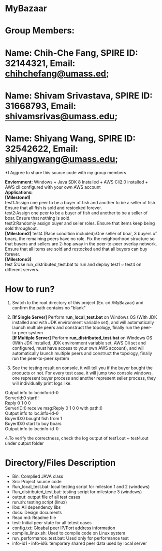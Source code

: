 # MyBazaar
# Group Members: 
# Name: Chih-Che Fang, SPIRE ID: 32144321, Email: chihchefang@umass.ed;
# Name: Shivam Srivastava, SPIRE ID: 31668793, Email: shivamsrivas@umass.edu; 
# Name: Shiyang Wang, SPIRE ID: 32542622, Email: shiyangwang@umass.edu;

*I Aggree to share this source code with my group members

**Enviornment:**  Windows + Java SDK 8 Installed  + AWS Cli2.0 installed + AWS cli configured with your own AWS account  
**Applications:**   
**[Milestone1]**  
test1:Assign one peer to be a buyer of fish and another to be a seller of fish. Ensure that all fish is sold and restocked forever.  
test2:Assign one peer to be a buyer of fish and another to be a seller of boar. Ensure that nothing is sold.  
test3:Randomly assign buyer and seller roles. Ensure that items keep being sold throughout.  
**[Milestone2]**
test4 (Race condition included):One seller of boar, 3 buyers of boars, the remaining peers have no role. Fix the neighborhood structure so that buyers and sellers are 2-hop away in the peer-to-peer overlay network. Ensure that all items are sold and restocked and that all buyers can buy forever.  
**[Milestone3]**  
test 5:Use run_distributed_test.bat to run and deploy test1 ~ test4 on different servers.

# How to run?  

1. Switch to the root directory of this project (Ex. cd /MyBazaar) and confirm the path contains no "blank"  

2. **[If Single Server]** Perform **run_local_test.bat** on Windows OS (With JDK installed and with JDK environment variable set), and will automatically launch multiple peers and construct the topology, finally run the peer-to-peer system  
**[If Multiple Server]** Perform **run_distributed_test.bat** on Windows OS (With JDK installed, JDK environment variable set, AWS Cli set and configured, must have access to your own AWS account), and will automatically launch multiple peers and construct the topology, finally run the peer-to-peer system  

3. See the testing result on console, it will tell you if the buyer bought the products or not. For every test case, it will jump two console windows, one represent buyer process and another represent seller process, they will individually print logs like:  

Output info to loc:info-id-0  
ServerId:0 start!!  
Reply 0 1 0 0  
ServerID:0 receive msg:Reply 0 1 0 0 with path:0  
Output info to loc:info-id-0  
BuyerID:0 bought fish from 1  
BuyerID:0 start to buy boars  
Output info to loc:info-id-0  

4.To verify the correctness, check the log output of test1.out ~ test4.out under output folder  


# Directory/Files Description
-	Bin: Complied JAVA class
-	Src: Project source code
-	Run_local_test.bat: local testing script for mileston 1 and 2 (windows)
-	Run_distributed_test.bat: testing script for milestone 3 (windows)
-	output: output file of all test cases
-	run.sh: testing script (linux)
-	libs: All dependency libs
-	docs: Design documents
-	Read.md: Readme file
-	test: Initial peer state for all tetest cases 
-	config.txt: Gloabal peer IP/Port address information
-	compile_linux.sh: Used to complie code on Linux system
-	run_performance_test.bat: Used only for performance test
-	info-id1 - info-id6: temporary shared peer data used by local server
